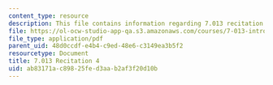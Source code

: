 ```yaml
---
content_type: resource
description: This file contains information regarding 7.013 recitation 4.
file: https://ol-ocw-studio-app-qa.s3.amazonaws.com/courses/7-013-introductory-biology-spring-2013/ab83171ac89825fed3aab2af3f20d10b_MIT7_013S12_Recitation_4.pdf
file_type: application/pdf
parent_uid: 48d0ccdf-e4b4-c9ed-48e6-c3149ea3b5f2
resourcetype: Document
title: 7.013 Recitation 4
uid: ab83171a-c898-25fe-d3aa-b2af3f20d10b
---
```

